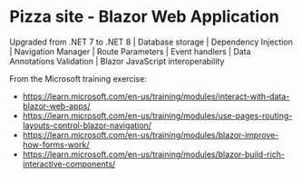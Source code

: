 # Pizza site - Blazor Web Application

Upgraded from .NET 7 to .NET 8 | Database storage | Dependency Injection | Navigation Manager | Route Parameters | Event handlers | Data Annotations Validation | Blazor JavaScript interoperability

From the Microsoft training exercise:
- https://learn.microsoft.com/en-us/training/modules/interact-with-data-blazor-web-apps/ 
- https://learn.microsoft.com/en-us/training/modules/use-pages-routing-layouts-control-blazor-navigation/ 
- https://learn.microsoft.com/en-us/training/modules/blazor-improve-how-forms-work/
- https://learn.microsoft.com/en-us/training/modules/blazor-build-rich-interactive-components/

